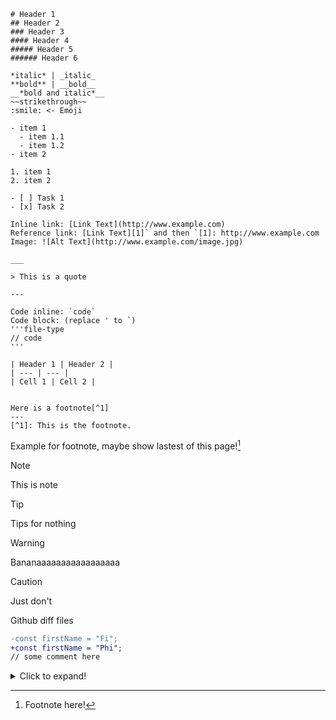 ```
# Header 1
## Header 2
### Header 3
#### Header 4
##### Header 5
###### Header 6

*italic* | _italic_
**bold** | __bold__
__*bold and italic*__
~~strikethrough~~
:smile: <- Emoji

- item 1
  - item 1.1
  - item 1.2
- item 2

1. item 1
2. item 2

- [ ] Task 1
- [x] Task 2

Inline link: [Link Text](http://www.example.com)
Reference link: [Link Text][1]` and then `[1]: http://www.example.com
Image: ![Alt Text](http://www.example.com/image.jpg)

___

> This is a quote

---

Code inline: `code`
Code block: (replace ' to `)
'''file-type
// code
'''

| Header 1 | Header 2 |
| --- | --- |
| Cell 1 | Cell 2 |


Here is a footnote[^1]
---
[^1]: This is the footnote.
```

Example for footnote, maybe show lastest of this page![^1]
[^1]: Footnote here!

> [!Note]
>
> This is note 

> [!Tip]
>
> Tips for nothing 

> [!Warning]
>
> Bananaaaaaaaaaaaaaaaaa 

> [!Caution]
>
> Just don't 

Github diff files
```diff
-const firstName = "Fi";
+const firstName = "Phi";
// some comment here
```

<details>
  <summary>Click to expand!</summary>

  ### This is content inside
  Yes, docs can **expand**
</details>
